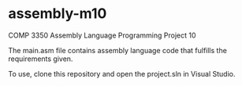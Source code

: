 # assembly-m10
COMP 3350 Assembly Language Programming Project 10

The main.asm file contains assembly language code that fulfills the requirements given.

To use, clone this repository and open the project.sln in Visual Studio.
